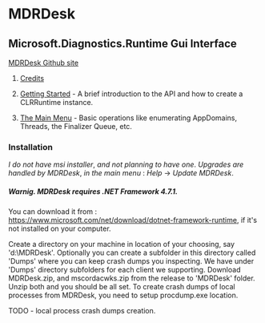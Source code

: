 # MDRDesk
## Microsoft.Diagnostics.Runtime Gui Interface

[MDRDesk Github site](https://github.com/jerzy-d/MDRDesk)  

1. [Credits](./Documentation/Credits.md)

2. [Getting Started](./Documentation/GettingStarted.md) - A brief introduction
   to the API and how to create a CLRRuntime instance.

3. [The Main Menu](./Documentation/MainMenu.md) - Basic operations
   like enumerating AppDomains, Threads, the Finalizer Queue, etc.

### Installation

_I_ _do_ _not_ _have_ _msi_ _installer_, _and_ _not_ _planning_ _to_ _have_ _one_.
_Upgrades_ _are_ _handled_ _by_ _MDRDesk_, _in_ _the_ _main_ _menu_ : _Help_ -> _Update_ _MDRDesk_.

##### Warnig. MDRDesk requires .NET Framework 4.7.1.  
You can download it from : https://www.microsoft.com/net/download/dotnet-framework-runtime,
if it's not installed on your computer.

Create a directory on your machine in location of your choosing, say 'd:\MDRDesk'.
Optionally you can create a subfolder in this directory called 'Dumps' where you can
keep crash dumps you inspecting. We have under 'Dumps' directory subfolders for each client we supporting.
Download MDRDesk.zip, and mscordacwks.zip from the release to 'MDRDesk' folder.
Unzip both and you should be all set.
To create crash dumps of local processes from MDRDesk, you need to setup procdump.exe location.

TODO - local process crash dumps creation.
